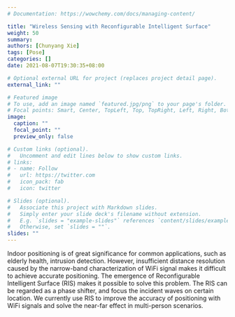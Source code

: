 ```yaml
---
# Documentation: https://wowchemy.com/docs/managing-content/

title: "Wireless Sensing with Reconfigurable Intelligent Surface"
weight: 50
summary: 
authors: [Chunyang Xie]
tags: [Pose]
categories: []
date: 2021-08-07T19:30:35+08:00

# Optional external URL for project (replaces project detail page).
external_link: ""

# Featured image
# To use, add an image named `featured.jpg/png` to your page's folder.
# Focal points: Smart, Center, TopLeft, Top, TopRight, Left, Right, BottomLeft, Bottom, BottomRight.
image: 
  caption: ""
  focal_point: ""
  preview_only: false

# Custom links (optional).
#   Uncomment and edit lines below to show custom links.
# links:
# - name: Follow
#   url: https://twitter.com
#   icon_pack: fab
#   icon: twitter

# Slides (optional).
#   Associate this project with Markdown slides.
#   Simply enter your slide deck's filename without extension.
#   E.g. `slides = "example-slides"` references `content/slides/example-slides.md`.
#   Otherwise, set `slides = ""`.
slides: ""
---
```


Indoor positioning is of great significance for common applications, such as elderly health, intrusion detection. However, insufficient distance resolution caused by the narrow-band characterization of WiFi signal makes it difficult to achieve accurate positioning. The emergence of Reconfigurable Intelligent Surface (RIS) makes it possible to solve this problem. The RIS can be regarded as a phase shifter, and focus the incident waves on certain location. We currently use RIS to improve the accuracy of positioning with WiFi signals and solve the near-far effect in multi-person scenarios.


